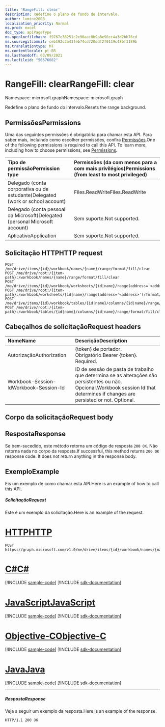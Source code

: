 ```yaml
---
title: 'RangeFill: clear'
description: Redefine o plano de fundo do intervalo.
author: lumine2008
localization_priority: Normal
ms.prod: excel
doc_type: apiPageType
ms.openlocfilehash: f9767c38251c2e90aac0b9a8e90cc4a3d2bb76cd
ms.sourcegitcommit: ceb192c3a41feb74cd720ddf2f0119c48bf1189b
ms.translationtype: MT
ms.contentlocale: pt-BR
ms.lasthandoff: 03/09/2021
ms.locfileid: "50576082"
---
```

# <a name="rangefill-clear"></a><span data-ttu-id="9d288-103">RangeFill: clear</span><span class="sxs-lookup"><span data-stu-id="9d288-103">RangeFill: clear</span></span>

<span data-ttu-id="9d288-104">Namespace: microsoft.graph</span><span class="sxs-lookup"><span data-stu-id="9d288-104">Namespace: microsoft.graph</span></span>

<span data-ttu-id="9d288-105">Redefine o plano de fundo do intervalo.</span><span class="sxs-lookup"><span data-stu-id="9d288-105">Resets the range background.</span></span>
## <a name="permissions"></a><span data-ttu-id="9d288-106">Permissões</span><span class="sxs-lookup"><span data-stu-id="9d288-106">Permissions</span></span>
<span data-ttu-id="9d288-p101">Uma das seguintes permissões é obrigatória para chamar esta API. Para saber mais, incluindo como escolher permissões, confira [Permissões](/graph/permissions-reference).</span><span class="sxs-lookup"><span data-stu-id="9d288-p101">One of the following permissions is required to call this API. To learn more, including how to choose permissions, see [Permissions](/graph/permissions-reference).</span></span>

|<span data-ttu-id="9d288-109">Tipo de permissão</span><span class="sxs-lookup"><span data-stu-id="9d288-109">Permission type</span></span>      | <span data-ttu-id="9d288-110">Permissões (da com menos para a com mais privilégios)</span><span class="sxs-lookup"><span data-stu-id="9d288-110">Permissions (from least to most privileged)</span></span>              |
|:--------------------|:---------------------------------------------------------|
|<span data-ttu-id="9d288-111">Delegado (conta corporativa ou de estudante)</span><span class="sxs-lookup"><span data-stu-id="9d288-111">Delegated (work or school account)</span></span> | <span data-ttu-id="9d288-112">Files.ReadWrite</span><span class="sxs-lookup"><span data-stu-id="9d288-112">Files.ReadWrite</span></span>    |
|<span data-ttu-id="9d288-113">Delegado (conta pessoal da Microsoft)</span><span class="sxs-lookup"><span data-stu-id="9d288-113">Delegated (personal Microsoft account)</span></span> | <span data-ttu-id="9d288-114">Sem suporte.</span><span class="sxs-lookup"><span data-stu-id="9d288-114">Not supported.</span></span>    |
|<span data-ttu-id="9d288-115">Aplicativo</span><span class="sxs-lookup"><span data-stu-id="9d288-115">Application</span></span> | <span data-ttu-id="9d288-116">Sem suporte.</span><span class="sxs-lookup"><span data-stu-id="9d288-116">Not supported.</span></span> |

## <a name="http-request"></a><span data-ttu-id="9d288-117">Solicitação HTTP</span><span class="sxs-lookup"><span data-stu-id="9d288-117">HTTP request</span></span>
<!-- { "blockType": "ignored" } -->
```http
POST /me/drive/items/{id}/workbook/names/{name}/range/format/fill/clear
POST /me/drive/root:/{item-path}:/workbook/names/{name}/range/format/fill/clear
POST /me/drive/items/{id}/workbook/worksheets/{id|name}/range(address='<address>')/format/fill/clear
POST /me/drive/root:/{item-path}:/workbook/worksheets/{id|name}/range(address='<address>')/format/fill/clear
POST /me/drive/items/{id}/workbook/tables/{id|name}/columns/{id|name}/range/format/fill/clear
POST /me/drive/root:/{item-path}:/workbook/tables/{id|name}/columns/{id|name}/range/format/fill/clear

```
## <a name="request-headers"></a><span data-ttu-id="9d288-118">Cabeçalhos de solicitação</span><span class="sxs-lookup"><span data-stu-id="9d288-118">Request headers</span></span>
| <span data-ttu-id="9d288-119">Nome</span><span class="sxs-lookup"><span data-stu-id="9d288-119">Name</span></span>       | <span data-ttu-id="9d288-120">Descrição</span><span class="sxs-lookup"><span data-stu-id="9d288-120">Description</span></span>|
|:---------------|:----------|
| <span data-ttu-id="9d288-121">Autorização</span><span class="sxs-lookup"><span data-stu-id="9d288-121">Authorization</span></span>  | <span data-ttu-id="9d288-p102">{token} de portador. Obrigatório.</span><span class="sxs-lookup"><span data-stu-id="9d288-p102">Bearer {token}. Required.</span></span> |
| <span data-ttu-id="9d288-124">Workbook-Session-Id</span><span class="sxs-lookup"><span data-stu-id="9d288-124">Workbook-Session-Id</span></span>  | <span data-ttu-id="9d288-p103">ID de sessão de pasta de trabalho que determina se as alterações são persistentes ou não. Opcional.</span><span class="sxs-lookup"><span data-stu-id="9d288-p103">Workbook session Id that determines if changes are persisted or not. Optional.</span></span>|

## <a name="request-body"></a><span data-ttu-id="9d288-127">Corpo da solicitação</span><span class="sxs-lookup"><span data-stu-id="9d288-127">Request body</span></span>

## <a name="response"></a><span data-ttu-id="9d288-128">Resposta</span><span class="sxs-lookup"><span data-stu-id="9d288-128">Response</span></span>

<span data-ttu-id="9d288-p104">Se bem-sucedido, este método retorna um código de resposta `200 OK`. Não retorna nada no corpo da resposta.</span><span class="sxs-lookup"><span data-stu-id="9d288-p104">If successful, this method returns `200 OK` response code. It does not return anything in the response body.</span></span>

## <a name="example"></a><span data-ttu-id="9d288-131">Exemplo</span><span class="sxs-lookup"><span data-stu-id="9d288-131">Example</span></span>
<span data-ttu-id="9d288-132">Eis um exemplo de como chamar esta API.</span><span class="sxs-lookup"><span data-stu-id="9d288-132">Here is an example of how to call this API.</span></span>
##### <a name="request"></a><span data-ttu-id="9d288-133">Solicitação</span><span class="sxs-lookup"><span data-stu-id="9d288-133">Request</span></span>
<span data-ttu-id="9d288-134">Este é um exemplo da solicitação.</span><span class="sxs-lookup"><span data-stu-id="9d288-134">Here is an example of the request.</span></span>

# <a name="http"></a>[<span data-ttu-id="9d288-135">HTTP</span><span class="sxs-lookup"><span data-stu-id="9d288-135">HTTP</span></span>](#tab/http)
<!-- {
  "blockType": "request",
  "name": "rangefill_clear"
}-->
```http
POST https://graph.microsoft.com/v1.0/me/drive/items/{id}/workbook/names/{name}/range/format/fill/clear
```
# <a name="c"></a>[<span data-ttu-id="9d288-136">C#</span><span class="sxs-lookup"><span data-stu-id="9d288-136">C#</span></span>](#tab/csharp)
[!INCLUDE [sample-code](../includes/snippets/csharp/rangefill-clear-csharp-snippets.md)]
[!INCLUDE [sdk-documentation](../includes/snippets/snippets-sdk-documentation-link.md)]

# <a name="javascript"></a>[<span data-ttu-id="9d288-137">JavaScript</span><span class="sxs-lookup"><span data-stu-id="9d288-137">JavaScript</span></span>](#tab/javascript)
[!INCLUDE [sample-code](../includes/snippets/javascript/rangefill-clear-javascript-snippets.md)]
[!INCLUDE [sdk-documentation](../includes/snippets/snippets-sdk-documentation-link.md)]

# <a name="objective-c"></a>[<span data-ttu-id="9d288-138">Objective-C</span><span class="sxs-lookup"><span data-stu-id="9d288-138">Objective-C</span></span>](#tab/objc)
[!INCLUDE [sample-code](../includes/snippets/objc/rangefill-clear-objc-snippets.md)]
[!INCLUDE [sdk-documentation](../includes/snippets/snippets-sdk-documentation-link.md)]

# <a name="java"></a>[<span data-ttu-id="9d288-139">Java</span><span class="sxs-lookup"><span data-stu-id="9d288-139">Java</span></span>](#tab/java)
[!INCLUDE [sample-code](../includes/snippets/java/rangefill-clear-java-snippets.md)]
[!INCLUDE [sdk-documentation](../includes/snippets/snippets-sdk-documentation-link.md)]

---


##### <a name="response"></a><span data-ttu-id="9d288-140">Resposta</span><span class="sxs-lookup"><span data-stu-id="9d288-140">Response</span></span>
<span data-ttu-id="9d288-141">Veja a seguir um exemplo da resposta.</span><span class="sxs-lookup"><span data-stu-id="9d288-141">Here is an example of the response.</span></span> 
<!-- {
  "blockType": "response",
  "truncated": true
} -->
```http
HTTP/1.1 200 OK
```

<!-- uuid: 8fcb5dbc-d5aa-4681-8e31-b001d5168d79
2015-10-25 14:57:30 UTC -->
<!-- {
  "type": "#page.annotation",
  "description": "RangeFill: clear",
  "keywords": "",
  "section": "documentation",
  "tocPath": "",
  "suppressions": [
  ]
}-->

